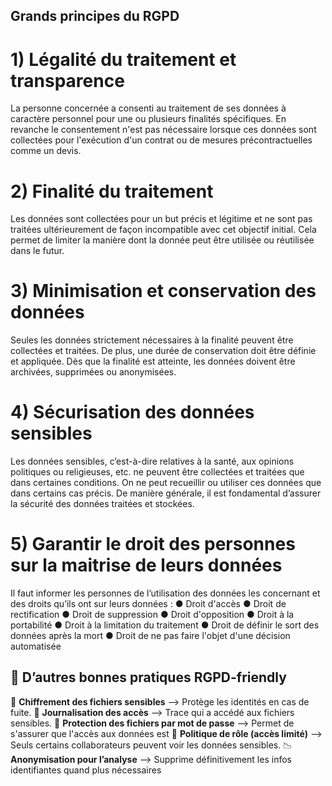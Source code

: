 ## Grands principes du RGPD

# 1) Légalité du traitement et transparence

La personne concernée a consenti au traitement de ses données à caractère personnel pour une ou plusieurs finalités spécifiques. En revanche le consentement n'est pas nécessaire lorsque ces données sont collectées pour l'exécution d'un contrat ou de mesures précontractuelles comme un devis.

# 2) Finalité du traitement

Les données sont collectées pour un but précis et légitime et ne sont pas traitées ultérieurement de façon incompatible avec cet objectif initial. Cela permet de limiter la manière dont la donnée peut être utilisée ou réutilisée dans le futur.

# 3) Minimisation et conservation des données

Seules les données strictement nécessaires à la finalité peuvent être collectées et traitées. De plus, une durée de conservation doit être définie et appliquée. Dès que la finalité est atteinte, les données doivent être archivées, supprimées ou anonymisées.

# 4) Sécurisation des données sensibles

Les données sensibles, c’est-à-dire relatives à la santé, aux opinions politiques ou religieuses, etc. ne peuvent être collectées et traitées que dans certaines conditions. On ne peut recueillir ou utiliser ces données que dans certains cas précis. De manière générale, il est fondamental d’assurer la sécurité des données traitées et stockées.

# 5) Garantir le droit des personnes sur la maitrise de leurs données

Il faut informer les personnes de l’utilisation des données les concernant et des droits qu’ils ont sur leurs données :
● Droit d'accès
● Droit de rectification
● Droit de suppression
● Droit d'opposition
● Droit à la portabilité
● Droit à la limitation du traitement
● Droit de définir le sort des données après la mort
● Droit de ne pas faire l'objet d'une décision automatisée

## 🧰 D’autres bonnes pratiques RGPD-friendly 

🔐 **Chiffrement des fichiers sensibles** --> Protège les identités en cas de fuite.
🧾 **Journalisation des accès**	 --> Trace qui a accédé aux fichiers sensibles.
🔐 **Protection des fichiers par mot de passe** --> Permet de s'assurer que l'accès aux données est 
👥 **Politique de rôle (accès limité)** --> Seuls certains collaborateurs peuvent voir les données sensibles.
📉 **Anonymisation pour l’analyse** --> Supprime définitivement les infos identifiantes quand plus nécessaires
